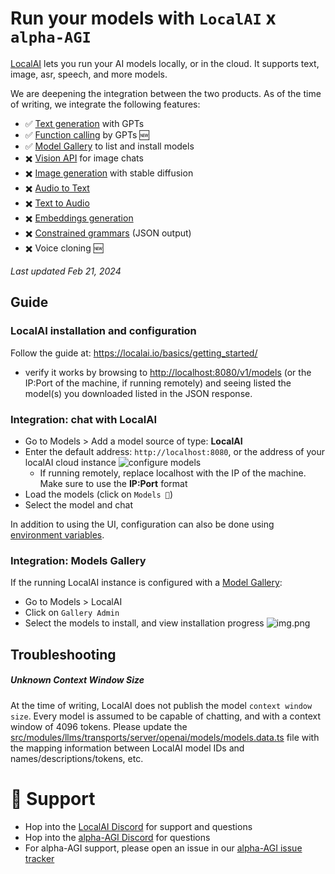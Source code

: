 # Run your models with `LocalAI` x `alpha-AGI`

[LocalAI](https://localai.io) lets you run your AI models locally, or in the cloud. It supports text, image, asr, speech, and more models.

We are deepening the integration between the two products. As of the time of writing, we integrate the following features:

- ✅ [Text generation](https://localai.io/features/text-generation/) with GPTs
- ✅ [Function calling](https://localai.io/features/openai-functions/) by GPTs 🆕
- ✅ [Model Gallery](https://localai.io/models/) to list and install models
- ✖️ [Vision API](https://localai.io/features/gpt-vision/) for image chats
- ✖️ [Image generation](https://localai.io/features/image-generation) with stable diffusion
- ✖️ [Audio to Text](https://localai.io/features/audio-to-text/)
- ✖️ [Text to Audio](https://localai.io/features/text-to-audio/)
- ✖️ [Embeddings generation](https://localai.io/features/embeddings/)
- ✖️ [Constrained grammars](https://localai.io/features/constrained_grammars/) (JSON output)
- ✖️ Voice cloning 🆕

_Last updated Feb 21, 2024_

## Guide

### LocalAI installation and configuration

Follow the guide at: https://localai.io/basics/getting_started/

- verify it works by browsing to [http://localhost:8080/v1/models](http://localhost:8080/v1/models)
  (or the IP:Port of the machine, if running remotely) and seeing listed the model(s) you downloaded
  listed in the JSON response.

### Integration: chat with LocalAI

- Go to Models > Add a model source of type: **LocalAI**
- Enter the default address: `http://localhost:8080`, or the address of your localAI cloud instance
  ![configure models](pixels/config-localai-1-models.png)
  - If running remotely, replace localhost with the IP of the machine. Make sure to use the **IP:Port** format
- Load the models (click on `Models 🔄`)
- Select the model and chat

In addition to using the UI, configuration can also be done using
[environment variables](environment-variables.md).

### Integration: Models Gallery

If the running LocalAI instance is configured with a [Model Gallery](https://localai.io/models/):

- Go to Models > LocalAI
- Click on `Gallery Admin`
- Select the models to install, and view installation progress
  ![img.png](pixels/config-localai-2-gallery.png)

## Troubleshooting

##### Unknown Context Window Size

At the time of writing, LocalAI does not publish the model `context window size`.
Every model is assumed to be capable of chatting, and with a context window of 4096 tokens.
Please update the [src/modules/llms/transports/server/openai/models/models.data.ts](../src/modules/llms/server/openai/models/models.data.ts)
file with the mapping information between LocalAI model IDs and names/descriptions/tokens, etc.

# 🤝 Support

- Hop into the [LocalAI Discord](https://discord.gg/uJAeKSAGDy) for support and questions
- Hop into the [alpha-AGI Discord](https://discord.gg/MkH4qj2Jp9) for questions
- For alpha-AGI support, please open an issue in our [alpha-AGI issue tracker](https://bit.ly/agi-request)
